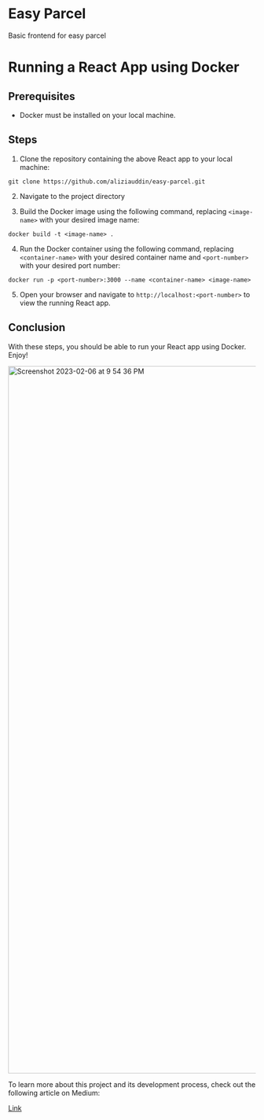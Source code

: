 # Easy Parcel
 Basic frontend for easy parcel
 
# Running a React App using Docker

## Prerequisites

- Docker must be installed on your local machine.

## Steps

1. Clone the repository containing the above React app to your local machine:

`git clone https://github.com/aliziauddin/easy-parcel.git`

2. Navigate to the project directory

3. Build the Docker image using the following command, replacing `<image-name>` with your desired image name:

`docker build -t <image-name> .`


4. Run the Docker container using the following command, replacing `<container-name>` with your desired container name and `<port-number>` with your desired port number:

`docker run -p <port-number>:3000 --name <container-name> <image-name>`


5. Open your browser and navigate to `http://localhost:<port-number>` to view the running React app.

## Conclusion

With these steps, you should be able to run your React app using Docker. Enjoy!


 
<img width="1439" alt="Screenshot 2023-02-06 at 9 54 36 PM" src="https://user-images.githubusercontent.com/51478408/217034382-b640b937-ce18-42c4-9f65-1aa232487b5d.png">


To learn more about this project and its development process, check out the following article on Medium:

[Link](https://medium.com/@alighafoorjan/running-a-react-app-with-docker-and-nginx-68a6738b80a7)

